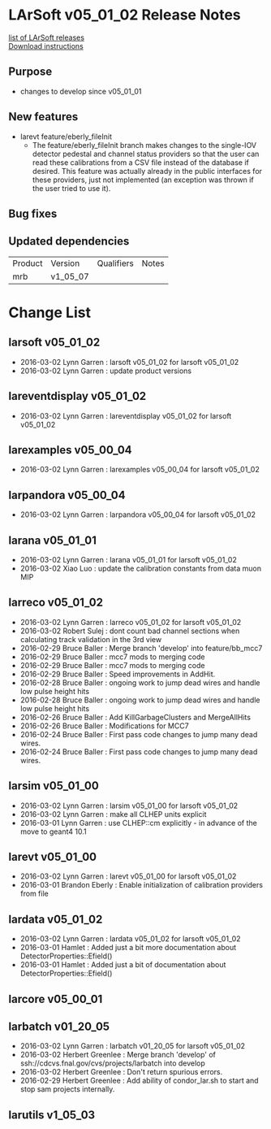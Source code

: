 # LArSoft v05_01_02 Release Notes



[list of LArSoft releases](LArSoft_release_list)  
[Download instructions](http://scisoft.fnal.gov/scisoft/bundles/larsoft/v05_01_02/larsoft-v05_01_02.html)

## Purpose

-   changes to develop since v05_01_01

## New features

-   larevt feature/eberly_fileInit
    -   The feature/eberly_fileInit branch makes changes to the single-IOV detector pedestal and channel status providers so that the user can read these calibrations from a CSV file instead of the database if desired. This feature was actually already in the public interfaces for these providers, just not implemented (an exception was thrown if the user tried to use it).

## Bug fixes

## Updated dependencies

|         |          |            |       |
|---------|----------|------------|-------|
| Product | Version  | Qualifiers | Notes |
| mrb     | v1_05_07 |            |       |

# Change List

## larsoft v05_01_02

-   2016-03-02 Lynn Garren : larsoft v05_01_02 for larsoft v05_01_02
-   2016-03-02 Lynn Garren : update product versions

## lareventdisplay v05_01_02

-   2016-03-02 Lynn Garren : lareventdisplay v05_01_02 for larsoft v05_01_02

## larexamples v05_00_04

-   2016-03-02 Lynn Garren : larexamples v05_00_04 for larsoft v05_01_02

## larpandora v05_00_04

-   2016-03-02 Lynn Garren : larpandora v05_00_04 for larsoft v05_01_02

## larana v05_01_01

-   2016-03-02 Lynn Garren : larana v05_01_01 for larsoft v05_01_02
-   2016-03-02 Xiao Luo : update the calibration constants from data muon MIP

## larreco v05_01_02

-   2016-03-02 Lynn Garren : larreco v05_01_02 for larsoft v05_01_02
-   2016-03-02 Robert Sulej : dont count bad channel sections when calculating track validation in the 3rd view
-   2016-02-29 Bruce Baller : Merge branch 'develop' into feature/bb_mcc7
-   2016-02-29 Bruce Baller : mcc7 mods to merging code
-   2016-02-29 Bruce Baller : mcc7 mods to merging code
-   2016-02-29 Bruce Baller : Speed improvements in AddHit.
-   2016-02-28 Bruce Baller : ongoing work to jump dead wires and handle low pulse height hits
-   2016-02-28 Bruce Baller : ongoing work to jump dead wires and handle low pulse height hits
-   2016-02-26 Bruce Baller : Add KillGarbageClusters and MergeAllHits
-   2016-02-26 Bruce Baller : Modifications for MCC7
-   2016-02-24 Bruce Baller : First pass code changes to jump many dead wires.
-   2016-02-24 Bruce Baller : First pass code changes to jump many dead wires.

## larsim v05_01_00

-   2016-03-02 Lynn Garren : larsim v05_01_00 for larsoft v05_01_02
-   2016-03-02 Lynn Garren : make all CLHEP units explicit
-   2016-03-01 Lynn Garren : use CLHEP::cm explicitly - in advance of the move to geant4 10.1

## larevt v05_01_00

-   2016-03-02 Lynn Garren : larevt v05_01_00 for larsoft v05_01_02
-   2016-03-01 Brandon Eberly : Enable initialization of calibration providers from file

## lardata v05_01_02

-   2016-03-02 Lynn Garren : lardata v05_01_02 for larsoft v05_01_02
-   2016-03-01 Hamlet : Added just a bit more documentation about DetectorProperties::Efield()
-   2016-03-01 Hamlet : Added just a bit of documentation about DetectorProperties::Efield()

## larcore v05_00_01

## larbatch v01_20_05

-   2016-03-02 Lynn Garren : larbatch v01_20_05 for larsoft v05_01_02
-   2016-03-02 Herbert Greenlee : Merge branch 'develop' of ssh://cdcvs.fnal.gov/cvs/projects/larbatch into develop
-   2016-03-02 Herbert Greenlee : Don't return spurious errors.
-   2016-02-29 Herbert Greenlee : Add ability of condor_lar.sh to start and stop sam projects internally.

## larutils v1_05_03
